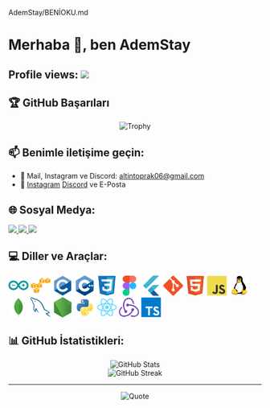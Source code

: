 AdemStay/BENİOKU.md

# Merhaba 👋, ben AdemStay


## Profile views: ![](https://komarev.com/ghpvc/?username=AdemStay&color=blue)

## 🏆 GitHub Başarıları
<div align="center">
  <img src="https://github-profile-trophy.vercel.app/?username=AdemStay&theme=darkhub&no-frame=true&row=1" alt="Trophy" />
</div>

## 📫 Benimle iletişime geçin:

- 📧 Mail, Instagram ve Discord: altintoprak06@gmail.com
- 🔗 [Instagram](https://instagram.com/AdemStay) [Discord](https://discord.gg/AdemStay) ve E-Posta

## 🌐 Sosyal Medya:

<div align="left">
  <a href="https://instagram.com/AdemStay">
    <img src="https://img.shields.io/badge/Instagram-E4405F?style=for-the-badge&logo=instagram&logoColor=white" />
  </a>
  <a href="https://youtube.com/AdemStay">
    <img src="https://img.shields.io/badge/YouTube-FF0000?style=for-the-badge&logo=youtube&logoColor=white" />
  </a>
  <a href="https://discord.gg/AdemStay">
    <img src="https://img.shields.io/badge/Discord-7289DA?style=for-the-badge&logo=discord&logoColor=white" />
  </a>
</div>

## 💻 Diller ve Araçlar:

<div align="left">
  <img src="https://raw.githubusercontent.com/devicons/devicon/master/icons/arduino/arduino-original.svg" width="40" height="40"/>
  <img src="https://raw.githubusercontent.com/devicons/devicon/master/icons/amazonwebservices/amazonwebservices-original.svg" width="40" height="40"/>
  <img src="https://raw.githubusercontent.com/devicons/devicon/master/icons/c/c-original.svg" width="40" height="40"/>
  <img src="https://raw.githubusercontent.com/devicons/devicon/master/icons/cplusplus/cplusplus-original.svg" width="40" height="40"/>
  <img src="https://raw.githubusercontent.com/devicons/devicon/master/icons/css3/css3-original.svg" width="40" height="40"/>
  <img src="https://raw.githubusercontent.com/devicons/devicon/master/icons/figma/figma-original.svg" width="40" height="40"/>
  <img src="https://raw.githubusercontent.com/devicons/devicon/master/icons/flutter/flutter-original.svg" width="40" height="40"/>
  <img src="https://raw.githubusercontent.com/devicons/devicon/master/icons/git/git-original.svg" width="40" height="40"/>
  <img src="https://raw.githubusercontent.com/devicons/devicon/master/icons/html5/html5-original.svg" width="40" height="40"/>
  <img src="https://raw.githubusercontent.com/devicons/devicon/master/icons/javascript/javascript-original.svg" width="40" height="40"/>
  <img src="https://raw.githubusercontent.com/devicons/devicon/master/icons/linux/linux-original.svg" width="40" height="40"/>
  <img src="https://raw.githubusercontent.com/devicons/devicon/master/icons/mongodb/mongodb-original.svg" width="40" height="40"/>
  <img src="https://raw.githubusercontent.com/devicons/devicon/master/icons/mysql/mysql-original.svg" width="40" height="40"/>
  <img src="https://raw.githubusercontent.com/devicons/devicon/master/icons/nodejs/nodejs-original.svg" width="40" height="40"/>
  <img src="https://raw.githubusercontent.com/devicons/devicon/master/icons/python/python-original.svg" width="40" height="40"/>
  <img src="https://raw.githubusercontent.com/devicons/devicon/master/icons/react/react-original.svg" width="40" height="40"/>
  <img src="https://raw.githubusercontent.com/devicons/devicon/master/icons/redux/redux-original.svg" width="40" height="40"/>
  <img src="https://raw.githubusercontent.com/devicons/devicon/master/icons/typescript/typescript-original.svg" width="40" height="40"/>
</div>

## 📊 GitHub İstatistikleri:

<div align="center">
  <img src="https://github-readme-stats.vercel.app/api?username=AdemStay&show_icons=true&theme=radical&locale=tr" alt="GitHub Stats" />
</div>

<div align="center">
  <img src="https://github-readme-streak-stats.herokuapp.com/?user=AdemStay&theme=radical&locale=tr" alt="GitHub Streak" />
</div>

---

<div align="center">
  <img src="https://quotes-github-readme.vercel.app/api?type=horizontal&theme=radical" alt="Quote" />
</div>
